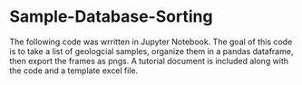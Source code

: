 # Sample-Database-Sorting
The following code was wrritten in Jupyter Notebook. 
The goal of this code is to take a list of geologcial samples, organize them in a pandas dataframe, then export the frames as pngs.
A tutorial document is included along with the code and a template excel file.
